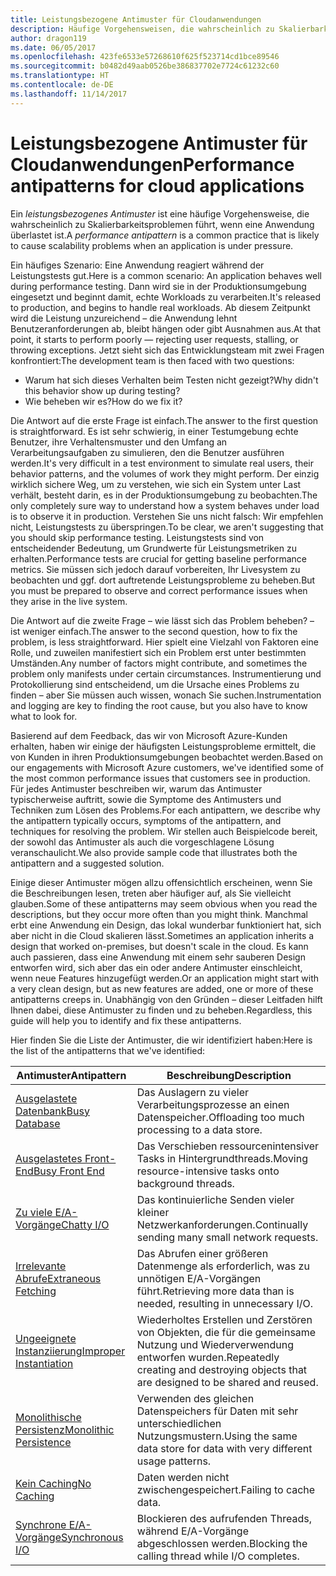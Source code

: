 ```yaml
---
title: Leistungsbezogene Antimuster für Cloudanwendungen
description: Häufige Vorgehensweisen, die wahrscheinlich zu Skalierbarkeitsproblemen führen.
author: dragon119
ms.date: 06/05/2017
ms.openlocfilehash: 423fe6533e57268610f625f523714cd1bce89546
ms.sourcegitcommit: b0482d49aab0526be386837702e7724c61232c60
ms.translationtype: HT
ms.contentlocale: de-DE
ms.lasthandoff: 11/14/2017
---
```

# <a name="performance-antipatterns-for-cloud-applications"></a><span data-ttu-id="200a7-103">Leistungsbezogene Antimuster für Cloudanwendungen</span><span class="sxs-lookup"><span data-stu-id="200a7-103">Performance antipatterns for cloud applications</span></span>

<span data-ttu-id="200a7-104">Ein *leistungsbezogenes Antimuster* ist eine häufige Vorgehensweise, die wahrscheinlich zu Skalierbarkeitsproblemen führt, wenn eine Anwendung überlastet ist.</span><span class="sxs-lookup"><span data-stu-id="200a7-104">A *performance antipattern* is a common practice that is likely to cause scalability problems when an application is under pressure.</span></span> 

<span data-ttu-id="200a7-105">Ein häufiges Szenario: Eine Anwendung reagiert während der Leistungstests gut.</span><span class="sxs-lookup"><span data-stu-id="200a7-105">Here is a common scenario: An application behaves well during performance testing.</span></span> <span data-ttu-id="200a7-106">Dann wird sie in der Produktionsumgebung eingesetzt und beginnt damit, echte Workloads zu verarbeiten.</span><span class="sxs-lookup"><span data-stu-id="200a7-106">It's released to production, and begins to handle real workloads.</span></span> <span data-ttu-id="200a7-107">Ab diesem Zeitpunkt wird die Leistung unzureichend – die Anwendung lehnt Benutzeranforderungen ab, bleibt hängen oder gibt Ausnahmen aus.</span><span class="sxs-lookup"><span data-stu-id="200a7-107">At that point, it starts to perform poorly &mdash; rejecting user requests, stalling, or throwing exceptions.</span></span> <span data-ttu-id="200a7-108">Jetzt sieht sich das Entwicklungsteam mit zwei Fragen konfrontiert:</span><span class="sxs-lookup"><span data-stu-id="200a7-108">The development team is then faced with two questions:</span></span>

- <span data-ttu-id="200a7-109">Warum hat sich dieses Verhalten beim Testen nicht gezeigt?</span><span class="sxs-lookup"><span data-stu-id="200a7-109">Why didn't this behavior show up during testing?</span></span>
- <span data-ttu-id="200a7-110">Wie beheben wir es?</span><span class="sxs-lookup"><span data-stu-id="200a7-110">How do we fix it?</span></span>

<span data-ttu-id="200a7-111">Die Antwort auf die erste Frage ist einfach.</span><span class="sxs-lookup"><span data-stu-id="200a7-111">The answer to the first question is straightforward.</span></span> <span data-ttu-id="200a7-112">Es ist sehr schwierig, in einer Testumgebung echte Benutzer, ihre Verhaltensmuster und den Umfang an Verarbeitungsaufgaben zu simulieren, den die Benutzer ausführen werden.</span><span class="sxs-lookup"><span data-stu-id="200a7-112">It's very difficult in a test environment to simulate real users, their behavior patterns, and the volumes of work they might perform.</span></span> <span data-ttu-id="200a7-113">Der einzig wirklich sichere Weg, um zu verstehen, wie sich ein System unter Last verhält, besteht darin, es in der Produktionsumgebung zu beobachten.</span><span class="sxs-lookup"><span data-stu-id="200a7-113">The only completely sure way to understand how a system behaves under load is to observe it in production.</span></span> <span data-ttu-id="200a7-114">Verstehen Sie uns nicht falsch: Wir empfehlen nicht, Leistungstests zu überspringen.</span><span class="sxs-lookup"><span data-stu-id="200a7-114">To be clear, we aren't suggesting that you should skip performance testing.</span></span> <span data-ttu-id="200a7-115">Leistungstests sind von entscheidender Bedeutung, um Grundwerte für Leistungsmetriken zu erhalten.</span><span class="sxs-lookup"><span data-stu-id="200a7-115">Performance tests are crucial for getting baseline performance metrics.</span></span> <span data-ttu-id="200a7-116">Sie müssen sich jedoch darauf vorbereiten, Ihr Livesystem zu beobachten und ggf. dort auftretende Leistungsprobleme zu beheben.</span><span class="sxs-lookup"><span data-stu-id="200a7-116">But you must be prepared to observe and correct performance issues when they arise in the live system.</span></span>

<span data-ttu-id="200a7-117">Die Antwort auf die zweite Frage – wie lässt sich das Problem beheben? – ist weniger einfach.</span><span class="sxs-lookup"><span data-stu-id="200a7-117">The answer to the second question, how to fix the problem, is less straightforward.</span></span> <span data-ttu-id="200a7-118">Hier spielt eine Vielzahl von Faktoren eine Rolle, und zuweilen manifestiert sich ein Problem erst unter bestimmten Umständen.</span><span class="sxs-lookup"><span data-stu-id="200a7-118">Any number of factors might contribute, and sometimes the problem only manifests under certain circumstances.</span></span> <span data-ttu-id="200a7-119">Instrumentierung und Protokollierung sind entscheidend, um die Ursache eines Problems zu finden – aber Sie müssen auch wissen, wonach Sie suchen.</span><span class="sxs-lookup"><span data-stu-id="200a7-119">Instrumentation and logging are key to finding the root cause, but you also have to know what to look for.</span></span> 

<span data-ttu-id="200a7-120">Basierend auf dem Feedback, das wir von Microsoft Azure-Kunden erhalten, haben wir einige der häufigsten Leistungsprobleme ermittelt, die von Kunden in ihren Produktionsumgebungen beobachtet werden.</span><span class="sxs-lookup"><span data-stu-id="200a7-120">Based on our engagements with Microsoft Azure customers, we've identified some of the most common performance issues that customers see in production.</span></span> <span data-ttu-id="200a7-121">Für jedes Antimuster beschreiben wir, warum das Antimuster typischerweise auftritt, sowie die Symptome des Antimusters und Techniken zum Lösen des Problems.</span><span class="sxs-lookup"><span data-stu-id="200a7-121">For each antipattern, we describe why the antipattern typically occurs, symptoms of the antipattern, and techniques for resolving the problem.</span></span> <span data-ttu-id="200a7-122">Wir stellen auch Beispielcode bereit, der sowohl das Antimuster als auch die vorgeschlagene Lösung veranschaulicht.</span><span class="sxs-lookup"><span data-stu-id="200a7-122">We also provide sample code that illustrates both the antipattern and a suggested solution.</span></span> 

<span data-ttu-id="200a7-123">Einige dieser Antimuster mögen allzu offensichtlich erscheinen, wenn Sie die Beschreibungen lesen, treten aber häufiger auf, als Sie vielleicht glauben.</span><span class="sxs-lookup"><span data-stu-id="200a7-123">Some of these antipatterns may seem obvious when you read the descriptions, but they occur more often than you might think.</span></span> <span data-ttu-id="200a7-124">Manchmal erbt eine Anwendung ein Design, das lokal wunderbar funktioniert hat, sich aber nicht in die Cloud skalieren lässt.</span><span class="sxs-lookup"><span data-stu-id="200a7-124">Sometimes an application inherits a design that worked on-premises, but doesn't scale in the cloud.</span></span> <span data-ttu-id="200a7-125">Es kann auch passieren, dass eine Anwendung mit einem sehr sauberen Design entworfen wird, sich aber das ein oder andere Antimuster einschleicht, wenn neue Features hinzugefügt werden.</span><span class="sxs-lookup"><span data-stu-id="200a7-125">Or an application might start with a very clean design, but as new features are added, one or more of these antipatterns creeps in.</span></span> <span data-ttu-id="200a7-126">Unabhängig von den Gründen – dieser Leitfaden hilft Ihnen dabei, diese Antimuster zu finden und zu beheben.</span><span class="sxs-lookup"><span data-stu-id="200a7-126">Regardless, this guide will help you to identify and fix these antipatterns.</span></span>

<span data-ttu-id="200a7-127">Hier finden Sie die Liste der Antimuster, die wir identifiziert haben:</span><span class="sxs-lookup"><span data-stu-id="200a7-127">Here is the list of the antipatterns that we've identified:</span></span> 

| <span data-ttu-id="200a7-128">Antimuster</span><span class="sxs-lookup"><span data-stu-id="200a7-128">Antipattern</span></span> | <span data-ttu-id="200a7-129">Beschreibung</span><span class="sxs-lookup"><span data-stu-id="200a7-129">Description</span></span> |
|-------------|-------------|
| <span data-ttu-id="200a7-130">[Ausgelastete Datenbank][BusyDatabase]</span><span class="sxs-lookup"><span data-stu-id="200a7-130">[Busy Database][BusyDatabase]</span></span> | <span data-ttu-id="200a7-131">Das Auslagern zu vieler Verarbeitungsprozesse an einen Datenspeicher.</span><span class="sxs-lookup"><span data-stu-id="200a7-131">Offloading too much processing to a data store.</span></span> |
| <span data-ttu-id="200a7-132">[Ausgelastetes Front-End][BusyFrontEnd]</span><span class="sxs-lookup"><span data-stu-id="200a7-132">[Busy Front End][BusyFrontEnd]</span></span> | <span data-ttu-id="200a7-133">Das Verschieben ressourcenintensiver Tasks in Hintergrundthreads.</span><span class="sxs-lookup"><span data-stu-id="200a7-133">Moving resource-intensive tasks onto background threads.</span></span> |
| <span data-ttu-id="200a7-134">[Zu viele E/A-Vorgänge][ChattyIO]</span><span class="sxs-lookup"><span data-stu-id="200a7-134">[Chatty I/O][ChattyIO]</span></span> | <span data-ttu-id="200a7-135">Das kontinuierliche Senden vieler kleiner Netzwerkanforderungen.</span><span class="sxs-lookup"><span data-stu-id="200a7-135">Continually sending many small network requests.</span></span> |
| <span data-ttu-id="200a7-136">[Irrelevante Abrufe][ExtraneousFetching]</span><span class="sxs-lookup"><span data-stu-id="200a7-136">[Extraneous Fetching][ExtraneousFetching]</span></span> | <span data-ttu-id="200a7-137">Das Abrufen einer größeren Datenmenge als erforderlich, was zu unnötigen E/A-Vorgängen führt.</span><span class="sxs-lookup"><span data-stu-id="200a7-137">Retrieving more data than is needed, resulting in unnecessary I/O.</span></span> |
| <span data-ttu-id="200a7-138">[Ungeeignete Instanziierung][ImproperInstantiation]</span><span class="sxs-lookup"><span data-stu-id="200a7-138">[Improper Instantiation][ImproperInstantiation]</span></span> | <span data-ttu-id="200a7-139">Wiederholtes Erstellen und Zerstören von Objekten, die für die gemeinsame Nutzung und Wiederverwendung entworfen wurden.</span><span class="sxs-lookup"><span data-stu-id="200a7-139">Repeatedly creating and destroying objects that are designed to be shared and reused.</span></span> |
| <span data-ttu-id="200a7-140">[Monolithische Persistenz][MonolithicPersistence]</span><span class="sxs-lookup"><span data-stu-id="200a7-140">[Monolithic Persistence][MonolithicPersistence]</span></span> | <span data-ttu-id="200a7-141">Verwenden des gleichen Datenspeichers für Daten mit sehr unterschiedlichen Nutzungsmustern.</span><span class="sxs-lookup"><span data-stu-id="200a7-141">Using the same data store for data with very different usage patterns.</span></span> |
| <span data-ttu-id="200a7-142">[Kein Caching][NoCaching]</span><span class="sxs-lookup"><span data-stu-id="200a7-142">[No Caching][NoCaching]</span></span> | <span data-ttu-id="200a7-143">Daten werden nicht zwischengespeichert.</span><span class="sxs-lookup"><span data-stu-id="200a7-143">Failing to cache data.</span></span> |
| <span data-ttu-id="200a7-144">[Synchrone E/A-Vorgänge][SynchronousIO]</span><span class="sxs-lookup"><span data-stu-id="200a7-144">[Synchronous I/O][SynchronousIO]</span></span> | <span data-ttu-id="200a7-145">Blockieren des aufrufenden Threads, während E/A-Vorgänge abgeschlossen werden.</span><span class="sxs-lookup"><span data-stu-id="200a7-145">Blocking the calling thread while I/O completes.</span></span> | 

[BusyDatabase]: ./busy-database/index.md
[BusyFrontEnd]: ./busy-front-end/index.md
[ChattyIO]: ./chatty-io/index.md
[ExtraneousFetching]: ./extraneous-fetching/index.md
[ImproperInstantiation]: ./improper-instantiation/index.md
[MonolithicPersistence]: ./monolithic-persistence/index.md
[NoCaching]: ./no-caching/index.md
[SynchronousIO]: ./synchronous-io/index.md